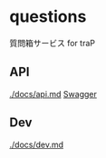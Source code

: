 # questions

質問箱サービス for traP

## API

[./docs/api.md](./docs/api.md)
[Swagger](./docs/api.yaml)

## Dev

[./docs/dev.md](docs/dev.md)
